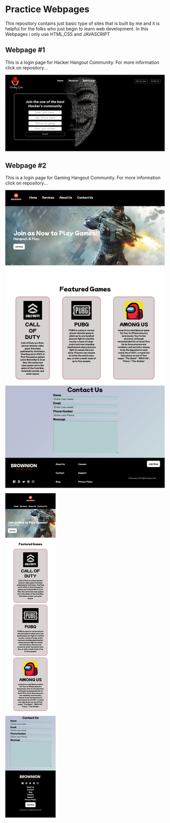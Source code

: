 
# Practice Webpages
This repository contains just basic type of sites that is built by me and it is helpful for the folks who just begin to learn web development.
In this Webpages i only use HTML,CSS and JAVASCRIPT

## Webpage #1
This is a login page for Hacker Hangout Community. 
For more information click on repository...

![App Screenshot](https://github.com/PRINCE-PRASAD/Practice_Site/blob/main/Hacker_Hangout_Login_Page/images/Web_Output.png?raw=true)

## Webpage #2
This is a login page for Gaming Hangout Community. 
For more information click on repository...

![App Screenshot](https://github.com/PRINCE-PRASAD/Practice_Site/blob/main/Gaming_Community_Landing_Page/images/Brownion_Web_output.png?raw=true)

![App Screenshot](https://github.com/PRINCE-PRASAD/Practice_Site/blob/main/Gaming_Community_Landing_Page/images/Brownion_Phone_Output.png?raw=true)


